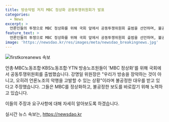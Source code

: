 ```yaml
---
title: 방송악법 저지 MBC 정상화 공동투쟁위원회가 발표
categories:
  - News
excerpt: >
  언론인들의 투쟁으로 MBC 정상화를 위해 국회 앞에서 공동투쟁위원회 출범을 선언하며, 불공정 보도를 비판했다. 언론노조의 우려와 부당노동행위로 여전한 차별을 지적하며, 공정한 보도로 민주주의를 회복하겠다고 강조했다. 방송악법 저지를 위한 피켓 시위도 벌였다. 방송 정상화와 언론의 자유를 위한 결의를 다졌으며, 불공정한 편파적 보도를 바로잡겠다는 다짐을 전했다.
feature_text: >
  언론인들의 투쟁으로 MBC 정상화를 위해 국회 앞에서 공동투쟁위원회 출범을 선언하며, 불공정 보도를 비판했다. 언론노조의 우려와 부당노동행위로 여전한 차별을 지적하며, 공정한 보도로 민주주의를 회복하겠다고 강조했다. 방송악법 저지를 위한 피켓 시위도 벌였다. 방송 정상화와 언론의 자유를 위한 결의를 다졌으며, 불공정한 편파적 보도를 바로잡겠다는 다짐을 전했다.
image: 'https://newsdao.kr/res/images/meta/newsdao_breakingnews.jpg'
---
```


<p><img src="https://newsdao.kr/res/images/meta/newsdao_breakingnews.jpg" alt="firstkoreanews 속보" /></p>

<p>언총·MBC노동조합·KBS노동조합·YTN 방송노조원들이 'MBC 정상화'를 위해 국회에서 공동투쟁위원회를 출범했습니다. 강명일 위원장은 "우리가 방송을 장악하는 것이 아니고, 오히려 언론노조의 악행을 고발할 수 있는 상황"이라며 불공정한 대우를 받고 있다고 주장했습니다. 그들은 MBC를 정상화하고, 불공정한 보도를 바로잡기 위해 노력하고 있습니다.</p>

<p>이들의 주장과 요구사항에 대해 자세히 알아보도록 하겠습니다.</p>
실시간 뉴스 속보는, <a href="https://newsdao.kr" rel="dofollow">https://newsdao.kr</a>


